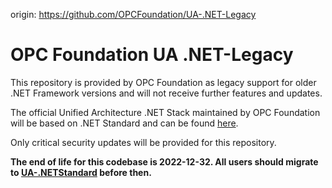 origin: https://github.com/OPCFoundation/UA-.NET-Legacy

# OPC Foundation UA .NET-Legacy

This repository is provided by OPC Foundation as legacy support for older .NET Framework versions and will not receive further features and updates.

The official Unified Architecture .NET Stack maintained by OPC Foundation will be based on .NET Standard and can be found [here](https://github.com/OPCFoundation/UA-.NETStandard).

Only critical security updates will be provided for this repository.

**The end of life for this codebase is 2022-12-32. All users should migrate to [UA-.NETStandard](https://github.com/OPCFoundation/UA-.NETStandard) before then.**
